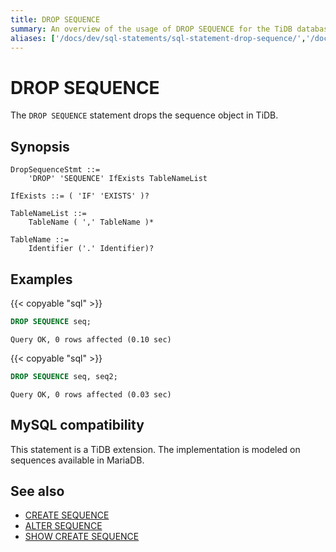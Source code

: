 ```yaml
---
title: DROP SEQUENCE
summary: An overview of the usage of DROP SEQUENCE for the TiDB database.
aliases: ['/docs/dev/sql-statements/sql-statement-drop-sequence/','/docs/dev/reference/sql/statements/drop-sequence/']
---
```


# DROP SEQUENCE

The `DROP SEQUENCE` statement drops the sequence object in TiDB.

## Synopsis

```ebnf+diagram
DropSequenceStmt ::=
    'DROP' 'SEQUENCE' IfExists TableNameList

IfExists ::= ( 'IF' 'EXISTS' )?

TableNameList ::=
    TableName ( ',' TableName )*

TableName ::=
    Identifier ('.' Identifier)?
```

## Examples

{{< copyable "sql" >}}

```sql
DROP SEQUENCE seq;
```

```
Query OK, 0 rows affected (0.10 sec)
```

{{< copyable "sql" >}}

```sql
DROP SEQUENCE seq, seq2;
```

```
Query OK, 0 rows affected (0.03 sec)
```

## MySQL compatibility

This statement is a TiDB extension. The implementation is modeled on sequences available in MariaDB.

## See also

* [CREATE SEQUENCE](/sql-statements/sql-statement-create-sequence.md)
* [ALTER SEQUENCE](/sql-statements/sql-statement-alter-sequence.md)
* [SHOW CREATE SEQUENCE](/sql-statements/sql-statement-show-create-sequence.md)
